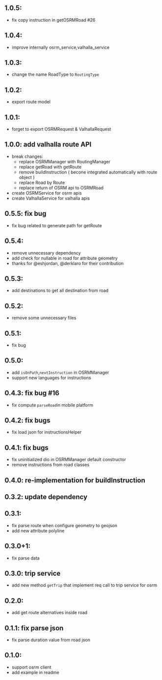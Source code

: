 ## 1.0.5:
* fix copy instruction in getOSRMRoad #26
## 1.0.4:
* improve internally osrm_service,valhalla_service
## 1.0.3:
* change the name RoadType to `RoutingType`
## 1.0.2:
* export route model 
## 1.0.1: 
* forget to export OSRMRequest & ValhallaRequest
## 1.0.0: add valhalla route API
* break changes:
    * replace OSRMManager with RoutingManager
    * replace getRoad with getRoute
    * remove buildInstruction ( becone integrated automatically with route object )
    * replace Road by Route
    * replace return of OSRM api to OSRMRoad
* create OSRMService for osrm apis
* create ValhallaService for valhalla apis

## 0.5.5: fix bug
* fix bug related to generate path for getRoute
## 0.5.4:
* remove unnecessary dependency
* add check for nullable in road for attribute geometry
* thanks for @eshjordan, @derklaro  for their contribution 
## 0.5.3:
* add destinations to get all destination from road
## 0.5.2:
* remove some unnecessary files
## 0.5.1:
* fix bug
## 0.5.0: 
* add `isOnPath`,`nextInstruction` in OSRMManager
* support new languages for instructions
## 0.4.3: fix bug #16
* fix compute `parseRoad`in mobile platform
## 0.4.2: fix bugs
* fix load json for instructionsHelper
## 0.4.1: fix bugs
* fix uninitialized dio in OSRMManager default constructor
* remove instructions from road classes
## 0.4.0: re-implementation for buildInstruction
## 0.3.2: update dependency
## 0.3.1:
* fix parse route when configure geometry to geojson
* add new attribute polyline
## 0.3.0+1:
* fix parse data
## 0.3.0: trip service
* add new method `getTrip` that implement req call to trip service for osrm
## 0.2.0:  
* add get route alternatives inside road
## 0.1.1: fix parse json
* fix parse duration value from road json
## 0.1.0:
* support osrm client
* add example in readme